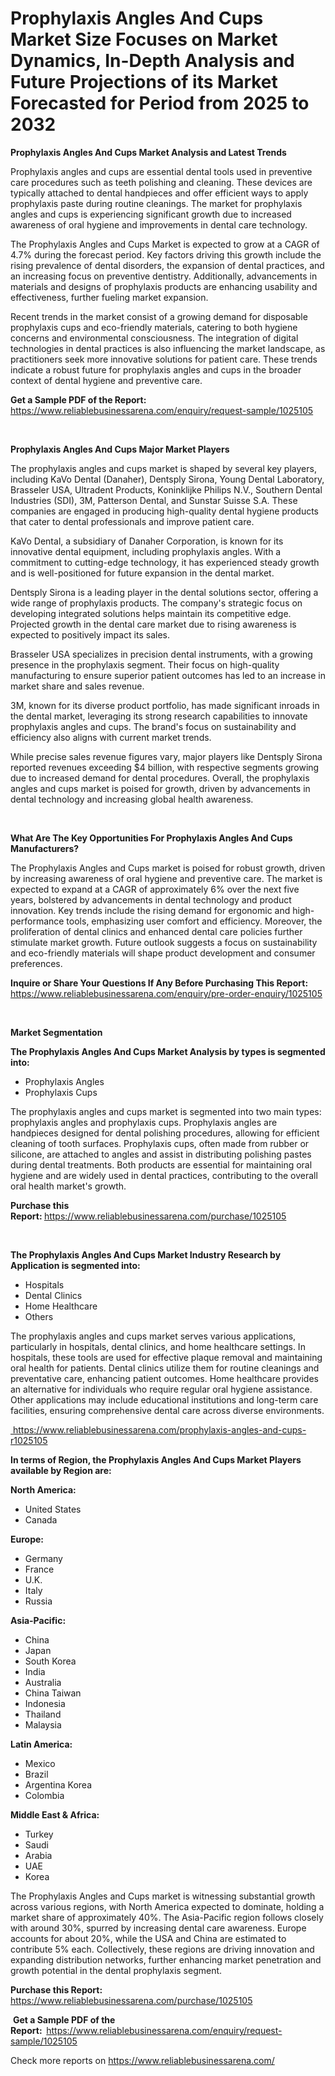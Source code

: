 <p><h1>Prophylaxis Angles And Cups Market Size Focuses on Market Dynamics, In-Depth Analysis and Future Projections of its Market Forecasted for Period from 2025 to 2032</h1></p><p><strong>Prophylaxis Angles And Cups Market Analysis and Latest Trends</strong></p>
<p><p>Prophylaxis angles and cups are essential dental tools used in preventive care procedures such as teeth polishing and cleaning. These devices are typically attached to dental handpieces and offer efficient ways to apply prophylaxis paste during routine cleanings. The market for prophylaxis angles and cups is experiencing significant growth due to increased awareness of oral hygiene and improvements in dental care technology.</p><p>The Prophylaxis Angles and Cups Market is expected to grow at a CAGR of 4.7% during the forecast period. Key factors driving this growth include the rising prevalence of dental disorders, the expansion of dental practices, and an increasing focus on preventive dentistry. Additionally, advancements in materials and designs of prophylaxis products are enhancing usability and effectiveness, further fueling market expansion.</p><p>Recent trends in the market consist of a growing demand for disposable prophylaxis cups and eco-friendly materials, catering to both hygiene concerns and environmental consciousness. The integration of digital technologies in dental practices is also influencing the market landscape, as practitioners seek more innovative solutions for patient care. These trends indicate a robust future for prophylaxis angles and cups in the broader context of dental hygiene and preventive care.</p></p>
<p><strong>Get a Sample PDF of the Report:&nbsp;</strong> <a href="https://www.reliablebusinessarena.com/enquiry/request-sample/1025105?utm_campaign=2206&utm_medium=2&utm_source=Github&utm_content=ia&utm_term=07032025&utm_id=prophylaxis-angles-and-cups">https://www.reliablebusinessarena.com/enquiry/request-sample/1025105</a></p>
<p>&nbsp;</p>
<p><strong>Prophylaxis Angles And Cups Major Market Players</strong></p>
<p><p>The prophylaxis angles and cups market is shaped by several key players, including KaVo Dental (Danaher), Dentsply Sirona, Young Dental Laboratory, Brasseler USA, Ultradent Products, Koninklijke Philips N.V., Southern Dental Industries (SDI), 3M, Patterson Dental, and Sunstar Suisse S.A. These companies are engaged in producing high-quality dental hygiene products that cater to dental professionals and improve patient care.</p><p>KaVo Dental, a subsidiary of Danaher Corporation, is known for its innovative dental equipment, including prophylaxis angles. With a commitment to cutting-edge technology, it has experienced steady growth and is well-positioned for future expansion in the dental market.</p><p>Dentsply Sirona is a leading player in the dental solutions sector, offering a wide range of prophylaxis products. The company's strategic focus on developing integrated solutions helps maintain its competitive edge. Projected growth in the dental care market due to rising awareness is expected to positively impact its sales.</p><p>Brasseler USA specializes in precision dental instruments, with a growing presence in the prophylaxis segment. Their focus on high-quality manufacturing to ensure superior patient outcomes has led to an increase in market share and sales revenue.</p><p>3M, known for its diverse product portfolio, has made significant inroads in the dental market, leveraging its strong research capabilities to innovate prophylaxis angles and cups. The brand's focus on sustainability and efficiency also aligns with current market trends.</p><p>While precise sales revenue figures vary, major players like Dentsply Sirona reported revenues exceeding $4 billion, with respective segments growing due to increased demand for dental procedures. Overall, the prophylaxis angles and cups market is poised for growth, driven by advancements in dental technology and increasing global health awareness.</p></p>
<p>&nbsp;</p>
<p><strong>What Are The Key Opportunities For Prophylaxis Angles And Cups Manufacturers?</strong></p>
<p><p>The Prophylaxis Angles and Cups market is poised for robust growth, driven by increasing awareness of oral hygiene and preventive care. The market is expected to expand at a CAGR of approximately 6% over the next five years, bolstered by advancements in dental technology and product innovation. Key trends include the rising demand for ergonomic and high-performance tools, emphasizing user comfort and efficiency. Moreover, the proliferation of dental clinics and enhanced dental care policies further stimulate market growth. Future outlook suggests a focus on sustainability and eco-friendly materials will shape product development and consumer preferences.</p></p>
<p><strong>Inquire or Share Your Questions If Any Before Purchasing This Report:</strong> <a href="https://www.reliablebusinessarena.com/enquiry/pre-order-enquiry/1025105?utm_campaign=2206&utm_medium=2&utm_source=Github&utm_content=ia&utm_term=07032025&utm_id=prophylaxis-angles-and-cups">https://www.reliablebusinessarena.com/enquiry/pre-order-enquiry/1025105</a></p>
<p>&nbsp;</p>
<p><strong>Market Segmentation</strong></p>
<p><strong>The Prophylaxis Angles And Cups Market Analysis by types is segmented into:</strong></p>
<p><ul><li>Prophylaxis Angles</li><li>Prophylaxis Cups</li></ul></p>
<p><p>The prophylaxis angles and cups market is segmented into two main types: prophylaxis angles and prophylaxis cups. Prophylaxis angles are handpieces designed for dental polishing procedures, allowing for efficient cleaning of tooth surfaces. Prophylaxis cups, often made from rubber or silicone, are attached to angles and assist in distributing polishing pastes during dental treatments. Both products are essential for maintaining oral hygiene and are widely used in dental practices, contributing to the overall oral health market's growth.</p></p>
<p><strong>Purchase this Report:&nbsp;</strong><a href="https://www.reliablebusinessarena.com/purchase/1025105?utm_campaign=2206&utm_medium=2&utm_source=Github&utm_content=ia&utm_term=07032025&utm_id=prophylaxis-angles-and-cups">https://www.reliablebusinessarena.com/purchase/1025105</a></p>
<p>&nbsp;</p>
<p><strong>The Prophylaxis Angles And Cups Market Industry Research by Application is segmented into:</strong></p>
<p><ul><li>Hospitals</li><li>Dental Clinics</li><li>Home Healthcare</li><li>Others</li></ul></p>
<p><p>The prophylaxis angles and cups market serves various applications, particularly in hospitals, dental clinics, and home healthcare settings. In hospitals, these tools are used for effective plaque removal and maintaining oral health for patients. Dental clinics utilize them for routine cleanings and preventative care, enhancing patient outcomes. Home healthcare provides an alternative for individuals who require regular oral hygiene assistance. Other applications may include educational institutions and long-term care facilities, ensuring comprehensive dental care across diverse environments.</p></p>
<p><a href="https://www.reliablebusinessarena.com/prophylaxis-angles-and-cups-r1025105?utm_campaign=2206&utm_medium=2&utm_source=Github&utm_content=ia&utm_term=07032025&utm_id=prophylaxis-angles-and-cups">&nbsp;https://www.reliablebusinessarena.com/prophylaxis-angles-and-cups-r1025105</a></p>
<p><strong>In terms of Region, the Prophylaxis Angles And Cups Market Players available by Region are:</strong></p>
<p>
    <p> <strong> North America: </strong>
        <ul>
            <li>United States</li>
            <li>Canada</li>
        </ul>
        </p> 
    <p> <strong> Europe: </strong>
        <ul>
            <li>Germany</li>
            <li>France</li>
            <li>U.K.</li>
            <li>Italy</li>
            <li>Russia</li>
        </ul>
        </p> 
    <p> <strong> Asia-Pacific: </strong>
        <ul>
            <li>China</li>
            <li>Japan</li>
            <li>South Korea</li>
            <li>India</li>
            <li>Australia</li>
            <li>China Taiwan</li>
            <li>Indonesia</li>
            <li>Thailand</li>
            <li>Malaysia</li>
        </ul>
        </p> 
    <p> <strong> Latin America: </strong>
        <ul>
            <li>Mexico</li>
            <li>Brazil</li>
            <li>Argentina Korea</li>
            <li>Colombia</li>
        </ul>
        </p> 
    <p> <strong> Middle East & Africa: </strong>
        <ul>
            <li>Turkey</li>
            <li>Saudi</li>
            <li>Arabia</li>
            <li>UAE</li>
            <li>Korea</li>
        </ul>
    </p>
    </p>
<p><p>The Prophylaxis Angles and Cups market is witnessing substantial growth across various regions, with North America expected to dominate, holding a market share of approximately 40%. The Asia-Pacific region follows closely with around 30%, spurred by increasing dental care awareness. Europe accounts for about 20%, while the USA and China are estimated to contribute 5% each. Collectively, these regions are driving innovation and expanding distribution networks, further enhancing market penetration and growth potential in the dental prophylaxis segment.</p></p>
<p><strong>Purchase this Report: </strong><a href="https://www.reliablebusinessarena.com/purchase/1025105?utm_campaign=2206&utm_medium=2&utm_source=Github&utm_content=ia&utm_term=07032025&utm_id=prophylaxis-angles-and-cups">https://www.reliablebusinessarena.com/purchase/1025105</a></p>
<p>&nbsp;<strong>Get a Sample PDF of the Report:&nbsp;&nbsp;</strong><a href="https://www.reliablebusinessarena.com/enquiry/request-sample/1025105?utm_campaign=2206&utm_medium=2&utm_source=Github&utm_content=ia&utm_term=07032025&utm_id=prophylaxis-angles-and-cups">https://www.reliablebusinessarena.com/enquiry/request-sample/1025105</a></p>
<p><strong></strong></p>
<p>Check more reports on <a href="https://www.reliablebusinessarena.com/?utm_campaign=2206&utm_medium=2&utm_source=Github&utm_content=ia&utm_term=07032025&utm_id=prophylaxis-angles-and-cups">https://www.reliablebusinessarena.com/</a></p>